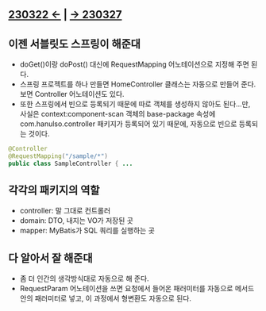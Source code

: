 ﻿#

## [230322 ←](../../230130-_Spring/230322/) | [→ 230327](../../230130-_Spring/230327/)

## 이젠 서블릿도 스프링이 해준대

- doGet()이랑 doPost() 대신에 RequestMapping 어노테이션으로 지정해 주면 된다.
- 스프링 프로젝트를 하나 만들면 HomeController 클래스는 자동으로 만들어 준다. 보면 Controller 어노테이션도 있다.
- 또한 스프링에서 빈으로 등록되기 때문에 따로 객체를 생성하지 않아도 된다...만, 사실은 context:component-scan 객체의 base-package 속성에 com.hanulso.controller 패키지가 등록되어 있기 때문에, 자동으로 빈으로 등록되는 것이다.

```java
@Controller
@RequestMapping("/sample/*")
public class SampleController { ...
```

## 각각의 패키지의 역할

- controller: 말 그대로 컨트롤러
- domain: DTO, 내지는 VO가 저장된 곳
- mapper: MyBatis가 SQL 쿼리를 실행하는 곳

## 다 알아서 잘 해준대

- 좀 더 인간의 생각방식대로 자동으로 해 준다.
- RequestParam 어노테이션을 쓰면 요청에서 들어온 패러미터를 자동으로 메서드 안의 패러미터로 넣고, 이 과정에서 형변환도 자동으로 된다.
